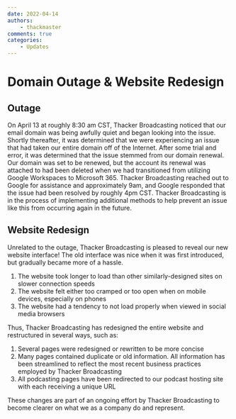 ```yaml
---
date: 2022-04-14
authors:
    - thackmaster
comments: true
categories:
    - Updates
---
```


# Domain Outage & Website Redesign

## Outage

On April 13 at roughly 8:30 am CST, Thacker Broadcasting noticed that our email domain was being awfully quiet and began looking into the issue. Shortly thereafter, it was determined that we were experiencing an issue that had taken our entire domain off of the Internet. After some trial and error, it was determined that the issue stemmed from our domain renewal. Our domain was set to be renewed, but the account its renewal was attached to had been deleted when we had transitioned from utilizing Google Workspaces to Microsoft 365. Thacker Broadcasting reached out to Google for assistance and approximately 9am, and Google responded that the issue had been resolved by roughly 4pm CST. Thacker Broadcasting is in the process of implementing additional methods to help prevent an issue like this from occurring again in the future.

## Website Redesign

Unrelated to the outage, Thacker Broadcasting is pleased to reveal our new website interface! The old interface was nice when it was first introduced, but gradually became more of a hassle.

1. The website took longer to load than other similarly-designed sites on slower connection speeds
2. The website felt either too cramped or too open when on mobile devices, especially on phones
3. The website had a tendency to not load properly when viewed in social media browsers

Thus, Thacker Broadcasting has redesigned the entire website and restructured in several ways, such as:

1. Several pages were redesigned or rewritten to be more concise
2. Many pages contained duplicate or old information. All information has been streamlined to reflect the most recent business practices employed by Thacker Broadcasting
3. All podcasting pages have been redirected to our podcast hosting site with each receiving a unique URL

These changes are part of an ongoing effort by Thacker Broadcasting to become clearer on what we as a company do and represent.